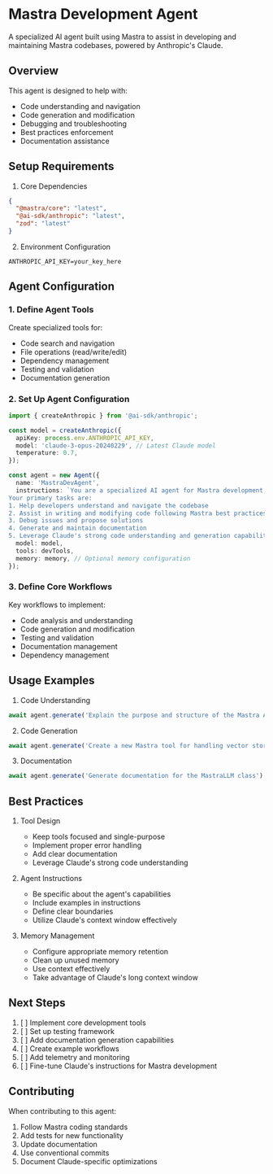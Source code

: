 # Mastra Development Agent

A specialized AI agent built using Mastra to assist in developing and maintaining Mastra codebases, powered by Anthropic's Claude.

## Overview

This agent is designed to help with:

- Code understanding and navigation
- Code generation and modification
- Debugging and troubleshooting
- Best practices enforcement
- Documentation assistance

## Setup Requirements

1. Core Dependencies

```json
{
  "@mastra/core": "latest",
  "@ai-sdk/anthropic": "latest",
  "zod": "latest"
}
```

2. Environment Configuration

```env
ANTHROPIC_API_KEY=your_key_here
```

## Agent Configuration

### 1. Define Agent Tools

Create specialized tools for:

- Code search and navigation
- File operations (read/write/edit)
- Dependency management
- Testing and validation
- Documentation generation

### 2. Set Up Agent Configuration

```typescript
import { createAnthropic } from '@ai-sdk/anthropic';

const model = createAnthropic({
  apiKey: process.env.ANTHROPIC_API_KEY,
  model: 'claude-3-opus-20240229', // Latest Claude model
  temperature: 0.7,
});

const agent = new Agent({
  name: 'MastraDevAgent',
  instructions: `You are a specialized AI agent for Mastra development, powered by Claude.
Your primary tasks are:
1. Help developers understand and navigate the codebase
2. Assist in writing and modifying code following Mastra best practices
3. Debug issues and propose solutions
4. Generate and maintain documentation
5. Leverage Claude's strong code understanding and generation capabilities`,
  model: model,
  tools: devTools,
  memory: memory, // Optional memory configuration
});
```

### 3. Define Core Workflows

Key workflows to implement:

- Code analysis and understanding
- Code generation and modification
- Testing and validation
- Documentation management
- Dependency management

## Usage Examples

1. Code Understanding

```typescript
await agent.generate('Explain the purpose and structure of the Mastra Agent class');
```

2. Code Generation

```typescript
await agent.generate('Create a new Mastra tool for handling vector store operations');
```

3. Documentation

```typescript
await agent.generate('Generate documentation for the MastraLLM class');
```

## Best Practices

1. Tool Design

   - Keep tools focused and single-purpose
   - Implement proper error handling
   - Add clear documentation
   - Leverage Claude's strong code understanding

2. Agent Instructions

   - Be specific about the agent's capabilities
   - Include examples in instructions
   - Define clear boundaries
   - Utilize Claude's context window effectively

3. Memory Management
   - Configure appropriate memory retention
   - Clean up unused memory
   - Use context effectively
   - Take advantage of Claude's long context window

## Next Steps

1. [ ] Implement core development tools
2. [ ] Set up testing framework
3. [ ] Add documentation generation capabilities
4. [ ] Create example workflows
5. [ ] Add telemetry and monitoring
6. [ ] Fine-tune Claude's instructions for Mastra development

## Contributing

When contributing to this agent:

1. Follow Mastra coding standards
2. Add tests for new functionality
3. Update documentation
4. Use conventional commits
5. Document Claude-specific optimizations
